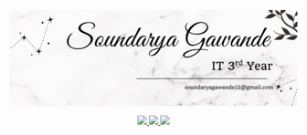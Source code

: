 ![Banner](https://github.com/yogendra-08/super-duper/blob/main/HER.png?raw=true)

<p align="center">
  <a href="mailto:soundaryagawande12@gmail.com">
    <img src="https://skillicons.dev/icons?i=gmail" width="50" />
  </a>
  <a href="https://ssoundarya-portfolio.netlify.app/">
    <img src="https://skillicons.dev/icons?i=vercel" width="50" />
  </a>
  <a href="https://github.com/soundarya290405">
    <img src="https://skillicons.dev/icons?i=github" width="50" />
  </a>
</p>


